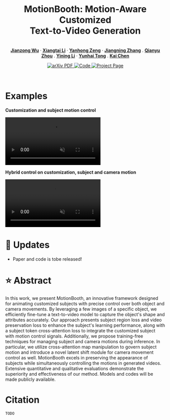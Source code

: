 <br />
<p align="center">
  <h1 align="center">MotionBooth: Motion-Aware Customized <br> Text-to-Video Generation</h1>
  <p align="center">
    <br />
    <a href="https://jianzongwu.github.io/"><strong>Jianzong Wu</strong></a>
    ·
    <a href="https://lxtgh.github.io/"><strong>Xiangtai Li</strong></a>
    ·
    <a href="https://zengyh1900.github.io/"><strong>Yanhong Zeng</strong></a>
    ·
    <a href="https://zhangzjn.github.io/"><strong>Jiangning Zhang</strong></a>
    .
    <a href="https://qianyuzqy.github.io/"><strong>Qianyu Zhou</strong></a>
    .
    <a href="https://github.com/ly015"><strong>Yining Li</strong></a>
    ·
    <a href="https://scholar.google.com/citations?user=T4gqdPkAAAAJ"><strong>Yunhai Tong</strong></a>
    .
    <a href="https://chenkai.site/"><strong>Kai Chen</strong></a>
  </p>

  <p align="center">
    <a href='TODO'>
      <img src='https://img.shields.io/badge/Paper-PDF-green?style=flat&logo=arXiv&logoColor=green' alt='arXiv PDF'>
    </a>
    <a href='TODO'>
      <img src='https://img.shields.io/badge/Github-Code-blue?style=flat&logo=Github' alt='Code'>
    </a>
    <a href='https://jianzongwu.github.io/projects/motionbooth'>
      <img src='https://img.shields.io/badge/Project-Page-blue?style=flat&logo=webpack' alt='Project Page'>
    </a>
  </p>
<br />

# Examples

**Customization and subject motion control**

<div>
    <video controls src="https://jianzongwu.github.io/projects/motionbooth/static/videos/more-results2.mp4" muted="false" autoplay loop></video>
</div>

**Hybrid control on customization, subject and camera motion**

<div>
    <video controls src="https://jianzongwu.github.io/projects/motionbooth/static/videos/more-results5.mp4" muted="false" autoplay loop></video>
</div>




# 📢 Updates

- Paper and code is tobe released!

# ⭐ Abstract

In this work, we present MotionBooth, an innovative framework designed for animating customized subjects with precise control over both object and camera movements. By leveraging a few images of a specific object, we efficiently fine-tune a text-to-video model to capture the object's shape and attributes accurately. Our approach presents subject region loss and video preservation loss to enhance the subject's learning performance, along with a subject token cross-attention loss to integrate the customized subject with motion control signals. Additionally, we propose training-free techniques for managing subject and camera motions during inference. In particular, we utilize cross-attention map manipulation to govern subject motion and introduce a novel latent shift module for camera movement control as well. MotionBooth excels in preserving the appearance of subjects while simultaneously controlling the motions in generated videos. Extensive quantitative and qualitative evaluations demonstrate the superiority and effectiveness of our method. Models and codes will be made publicly available.


# Citation

```
TODO
```
